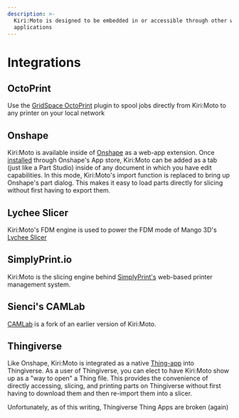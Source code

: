 ```yaml
---
description: >-
  Kiri:Moto is designed to be embedded in or accessible through other web-based
  applications
---
```


# Integrations

## OctoPrint

Use the [GridSpace OctoPrint](https://plugins.octoprint.org/plugins/gridspace/) plugin to spool jobs directly from Kiri:Moto to any printer on your local network

## Onshape

Kiri:Moto is available inside of [Onshape](https://onshape.com/) as a web-app extension. Once [installed](https://www.youtube.com/watch?v=AbbZjj5FMGE) through Onshape's App store, Kiri:Moto can be added as a tab (just like a Part Studio) inside of any document in which you have edit capabilities. In this mode, Kiri:Moto's import function is replaced to bring up Onshape's part dialog. This makes it easy to load parts directly for slicing without first having to export them.

## Lychee Slicer

Kiri:Moto's FDM engine is used to power the FDM mode of Mango 3D's [Lychee Slicer](https://lychee.mango3d.io/)

## SimplyPrint.io

Kiri:Moto is the slicing engine behind [SimplyPrint's](https://simplyprint.io/) web-based printer management system.

## Sienci's CAMLab

[CAMLab](http://camlab.sienci.com/camlab) is a fork of an earlier version of Kiri:Moto.

## Thingiverse

Like Onshape, Kiri:Moto is integrated as a native [Thing-app](https://www.thingiverse.com/apps/kirimoto) into Thingiverse. As a user of Thingiverse, you can elect to have Kiri:Moto show up as a "way to open" a Thing file. This provides the convenience of directly accessing, slicing, and printing parts on Thingiverse without first having to download them and then re-import them into a slicer.

Unfortunately, as of this writing, Thingiverse Thing Apps are broken (again)
